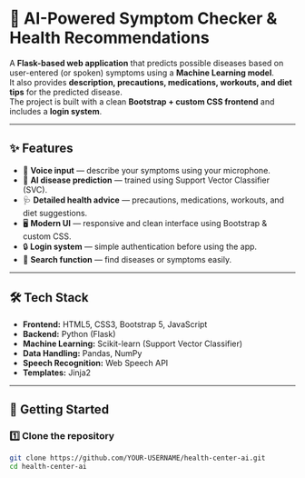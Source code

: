 # 🏥 AI-Powered Symptom Checker & Health Recommendations

A **Flask-based web application** that predicts possible diseases based on user-entered (or spoken) symptoms using a **Machine Learning model**.  
It also provides **description, precautions, medications, workouts, and diet tips** for the predicted disease.  
The project is built with a clean **Bootstrap + custom CSS frontend** and includes a **login system**.

---

## ✨ Features

- 🎤 **Voice input** — describe your symptoms using your microphone.
- 🧠 **AI disease prediction** — trained using Support Vector Classifier (SVC).
- 🩺 **Detailed health advice** — precautions, medications, workouts, and diet suggestions.
- 🖥️ **Modern UI** — responsive and clean interface using Bootstrap & custom CSS.
- 🔒 **Login system** — simple authentication before using the app.
- 🔎 **Search function** — find diseases or symptoms easily.

---

## 🛠️ Tech Stack

- **Frontend:** HTML5, CSS3, Bootstrap 5, JavaScript
- **Backend:** Python (Flask)
- **Machine Learning:** Scikit-learn (Support Vector Classifier)
- **Data Handling:** Pandas, NumPy
- **Speech Recognition:** Web Speech API
- **Templates:** Jinja2

---

## 🚀 Getting Started

### 1️⃣ Clone the repository
```bash
git clone https://github.com/YOUR-USERNAME/health-center-ai.git
cd health-center-ai
